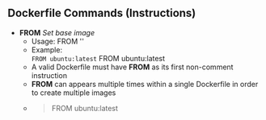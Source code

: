 ## Dockerfile Commands (Instructions)
- **FROM**  *Set base image*  
    - Usage: FROM '<image>'
    -   Example:  
            ```
            FROM ubuntu:latest
            ```
                FROM ubuntu:latest
    - A valid Dockerfile must have **FROM** as its first non-comment instruction
    - **FROM** can appears multiple times within a single Dockerfile in order to create multiple images
    -
        > FROM ubuntu:latest

